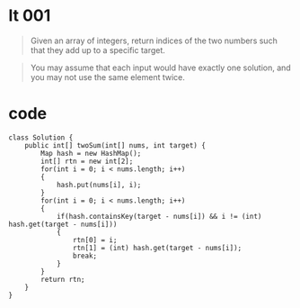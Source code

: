 # lt 001

> Given an array of integers, return indices of the two numbers such  that they add up to a specific target.

> You may assume that each input would have exactly one solution, and you may not use the same element twice.

# code
```
class Solution {
    public int[] twoSum(int[] nums, int target) {
        Map hash = new HashMap();
        int[] rtn = new int[2];
        for(int i = 0; i < nums.length; i++) 
        {
            hash.put(nums[i], i);
        }
        for(int i = 0; i < nums.length; i++) 
        {
            if(hash.containsKey(target - nums[i]) && i != (int) hash.get(target - nums[i])) 
            {
                rtn[0] = i;
                rtn[1] = (int) hash.get(target - nums[i]);
                break;
            }
        }
        return rtn;
    }
}
```



